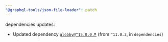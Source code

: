 ```yaml
---
"@graphql-tools/json-file-loader": patch
---
```

dependencies updates:
  - Updated dependency [`globby@^15.0.0` ↗︎](https://www.npmjs.com/package/globby/v/15.0.0) (from `^11.0.3`, in `dependencies`)
